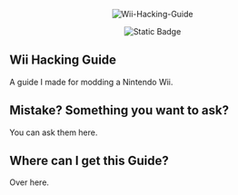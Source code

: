 <div align="center">
  
  ![Wii-Hacking-Guide](https://github.com/user-attachments/assets/b7477899-b6d3-4212-8303-8964319c4988)


</div>


<div align="center">

![Static Badge](https://img.shields.io/badge/license-MIT-reallygreen)



</div>




## Wii Hacking Guide
A guide I made for modding a Nintendo Wii. 

## Mistake? Something you want to ask?
You can ask them here.

## Where can I get this Guide?
Over here.
